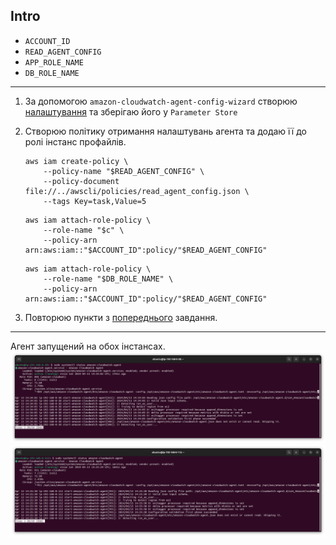 ## Intro

- `ACCOUNT_ID`
- `READ_AGENT_CONFIG`
- `APP_ROLE_NAME`
- `DB_ROLE_NAME`

---

1. За допомогою `amazon-cloudwatch-agent-config-wizard` створюю [налаштування](CW-agent-config.json) та зберігаю його
   у `Parameter Store`
2. Створюю політику отримання налаштувань агента та додаю її до ролі інстанс профайлів.

   ```
   aws iam create-policy \
       --policy-name "$READ_AGENT_CONFIG" \
       --policy-document file://../awscli/policies/read_agent_config.json \
       --tags Key=task,Value=5
   ```

   ```
   aws iam attach-role-policy \
       --role-name "$c" \
       --policy-arn arn:aws:iam::"$ACCOUNT_ID":policy/"$READ_AGENT_CONFIG"
   ```

   ```
   aws iam attach-role-policy \
       --role-name "$DB_ROLE_NAME" \
       --policy-arn arn:aws:iam::"$ACCOUNT_ID":policy/"$READ_AGENT_CONFIG"
   ```

3. Повторюю пункти з [попереднього](HW4.md) завдання.

---
Агент запущений на обох інстансах.
![app_cw](output/app_cw.png)
![db_cw](output/db_cw.png)

